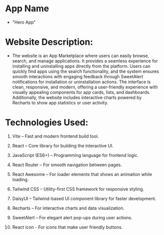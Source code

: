 
# App Name
- "Hero App"

# Website Description:

- The website is an App Marketplace where users can easily browse, search, and manage applications. It provides a seamless experience for installing and         uninstalling apps directly from the platform. Users can quickly find apps using the search functionality, and the system ensures smooth interactions with  engaging feedback through SweetAlert notifications for installation or uninstallation actions. The interface is clean, responsive, and modern, offering a  user-friendly experience with visually appealing components for app cards, lists, and dashboards. Additionally, the website includes interactive charts powered  by Recharts to show app statistics or user activity.

# Technologies Used:

1. Vite – Fast and modern frontend build tool.

2. React – Core library for building the interactive UI.

3. JavaScript (ES6+) – Programming language for frontend logic.

4. React Router – For smooth navigation between pages.

5. React Awesome – For loader elements that shows an animation while loading.

6. Tailwind CSS – Utility-first CSS framework for responsive styling.

7. DaisyUI – Tailwind-based UI component library for faster development.

8. Recharts – For interactive charts and data visualization.

9. SweetAlert – For elegant alert pop-ups during user actions.

10. React icon - For icons that make user friendly buttons.
